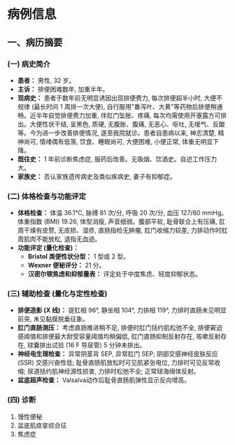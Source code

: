 # 病例信息

## 一、病历摘要

### (一) 病史简介
*   **患者：** 男性, 32 岁。
*   **主诉：** 排便困难数年, 加重半年。
*   **现病史：** 患者于数年前无明显诱因出现排便费力, 每次排便超半小时, 大便不规律 (最长时间 1 周排一次大便), 自行服用"番泻叶、大黄"等药物后排便稍通畅。近半年自觉排便费力加重, 伴肛门坠胀、疼痛, 每次均需使用开塞露方可排出。大便性状干结, 呈黑色, 质硬, 无腹胀、腹痛, 无恶心、呕吐, 无嗳气、反酸等。今为进一步改善排便情况, 遂至我院就诊。患者自患病以来, 神志清楚, 精神尚可, 情绪偶有低落, 饮食、睡眠尚可, 大便困难, 小便正常, 体重无明显下降。
*   **既往史：** 1 年前诊断焦虑症, 服药后改善。无吸烟、饮酒史。自述工作压力大。
*   **家族史：** 否认家族遗传病史及类似疾病史, 妻子有抑郁症。

### (二) 体格检查与功能评定
*   **体格检查：** 体温 36.1℃, 脉搏 81 次/分, 呼吸 20 次/分, 血压 127/80 mmHg。体重指数 (BMI) 19.26, 体型消瘦, 声音细弱。腹部平软, 耻骨联合上有压痛, 肛周干燥有皮赘, 无皮损、湿疹, 直肠指检无肿瘤, 肛门收缩力较差, 力排动作时肛周肌肉不能放松, 退指无血迹。
*   **功能评定 (量化检查)：**
    *   **Bristol 类便性状分型：** 1 型或 2 型。
    *   **Wexner 便秘评分：** 21 分。
    *   **汉密尔顿焦虑和抑郁量表：** 评定处于中度焦虑、轻度抑郁状态。

### (三) 辅助检查 (量化与定性检查)
*   **排便造影 (X 线)：** 提肛相 96°, 静坐相 104°, 力排相 119°, 力排时直肠未见明显前突, 未见黏膜脱垂征象。
*   **肛门直肠测压：** 考虑直肠推进稍不足, 排便时肛门括约肌松弛不全, 排便窘迫感阈值和排便最大耐受容量阈值均稍偏低, 肛门直肠抑制反射存在, 咳嗽反射存在, 球囊排出试验 (16 F 导尿管) 5 分钟未排出。
*   **神经电生理检查：** 异常阴茎背 SEP, 异常肛门 SEP; 阴部交感神经皮肤反应 (SSR) 交感兴奋性低; 耻骨直肠肌放松时可见肌紧张电位, 力排时可见反常收缩; 尿道括约肌神经源性损害, 力排时松弛不全; 正常球海绵体反射。
*   **盆底超声检查：** Valsalva动作后耻骨直肠肌弹性显示反向增高。

### (四) 诊断
1.  慢性便秘
2.  盆底肌痉挛综合征
3.  焦虑症